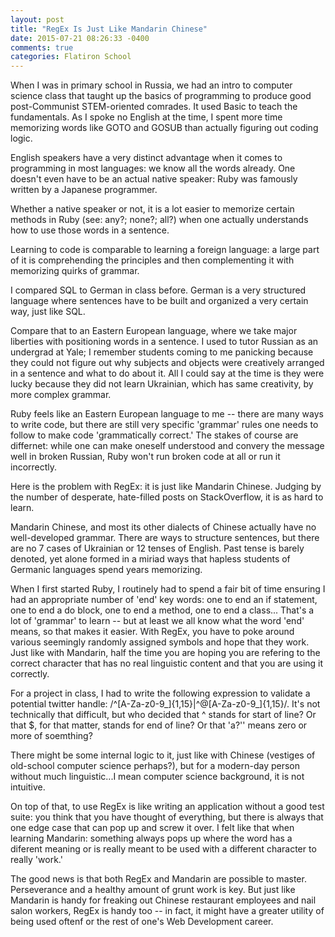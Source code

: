 ```yaml
---
layout: post
title: "RegEx Is Just Like Mandarin Chinese"
date: 2015-07-21 08:26:33 -0400
comments: true
categories: Flatiron School
---
```


When I was in primary school in Russia, we had an intro to computer science class that taught up the basics of programming to produce good post-Communist STEM-oriented comrades. It used Basic to teach the fundamentals. As I spoke no English at the time, I spent more time memorizing words like GOTO and GOSUB than actually figuring out coding logic.

English speakers have a very distinct advantage when it comes to programming in most languages: we know all the words already. One doesn't even have to be an actual native speaker: Ruby was famously written by a Japanese programmer.

Whether a native speaker or not, it is a lot easier to memorize certain methods in Ruby (see: any?; none?; all?) when one actually understands how to use those words in a sentence.

Learning to code is comparable to learning a foreign language: a large part of it is comprehending the principles and then complementing it with memorizing quirks of grammar.

I compared SQL to German in class before. German is a very structured language where sentences have to be built and organized a very certain way, just like SQL. 

Compare that to an Eastern European language, where we take major liberties with positioning words in a sentence. I used to tutor Russian as an undergrad at Yale; I remember students coming to me panicking because they could not figure out why subjects and objects were creatively arranged in a sentence and what to do about it. All I could say at the time is they were lucky because they did not learn Ukrainian, which has same creativity, by more complex grammar.

Ruby feels like an Eastern European language to me -- there are many ways to write code, but there are still very specific 'grammar' rules one needs to follow to make code 'grammatically correct.' The stakes of course are differnet: while one can make oneself understood and convery the message well in broken Russian, Ruby won't run broken code at all or run it incorrectly.

Here is the problem with RegEx: it is just like Mandarin Chinese. Judging by the number of desperate, hate-filled posts on StackOverflow, it is as hard to learn.

Mandarin Chinese, and most its other dialects of Chinese actually have no well-developed grammar. There are ways to structure sentences, but there are no 7 cases of Ukrainian or 12 tenses of English. Past tense is barely denoted, yet alone formed in a miriad ways that hapless students of Germanic languages spend years memorizing. 

When I first started Ruby, I routinely had to spend a fair bit of time ensuring I had an appropriate number of 'end' key words: one to end an if statement, one to end a do block, one to end a method, one to end a class... That's a lot of 'grammar' to learn -- but at least we all know what the word 'end' means, so that makes it easier. With RegEx, you have to poke around various seemingly randomly assigned symbols and hope that they work. Just like with Mandarin, half the time you are hoping you are refering to the correct character that has no real linguistic content and that you are using it correctly.

For a project in class, I had to write the following expression to validate a potential twitter handle: /^[A-Za-z0-9_]{1,15}|^@[A-Za-z0-9_]{1,15}/. It's not technically that difficult, but who decided that ^ stands for start of line? Or that $, for that matter, stands for end of line? Or that 'a?'' means zero or more of soemthing? 

There might be some internal logic to it, just like with Chinese (vestiges of old-school computer science perhaps?), but for a modern-day person without much linguistic...I mean computer science background, it is not intuitive.

On top of that, to use RegEx is like writing an application without a good test suite: you think that you have thought of everything, but there is always that one edge case that can pop up and screw it over. I felt like that when learning Mandarin: something always pops up where the word has a diferent meaning or is really meant to be used with a different character to really 'work.'

The good news is that both RegEx and Mandarin are possible to master. Perseverance and a healthy amount of grunt work is key. But just like Mandarin is handy for freaking out Chinese restaurant employees and nail salon workers, RegEx is handy too -- in fact, it might have a greater utility of being used oftenf or the rest of one's Web Development career.